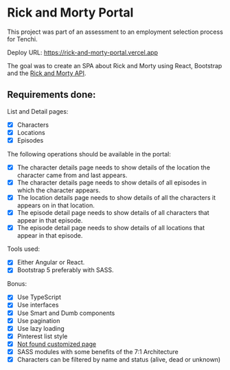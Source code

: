 # Rick and Morty Portal
This project was part of an assessment to an employment selection process for Tenchi.

Deploy URL: https://rick-and-morty-portal.vercel.app

The goal was to create an SPA about Rick and Morty using React, Bootstrap and the [Rick and Morty API](https://rickandmortyapi.com/).

## Requirements done:

List and Detail pages:

- [x] Characters
- [x] Locations
- [x] Episodes

The following operations should be available in the portal:

- [x] The character details page needs to show details of the location the
character came from and last appears.
- [x] The character details page needs to show details of all episodes in
which the character appears.
- [x] The location details page needs to show details of all the
characters it appears on in that location.
- [x] The episode detail page needs to show details of all characters that
appear in that episode.
- [x] The episode detail page needs to show details of all locations that
appear in that episode.

Tools used:

- [x] Either Angular or React.
- [x] Bootstrap 5 preferably with SASS.

Bonus:

- [x] Use TypeScript
- [x] Use interfaces 
- [x] Use Smart and Dumb components
- [x] Use pagination
- [x] Use lazy loading
- [x] Pinterest list style
- [x] [Not found customized page](https://rick-and-morty-portal.vercel.app/randomlink)
- [x] SASS modules with some benefits of the 7:1 Architecture
- [x] Characters can be filtered by name and status (alive, dead or unknown)
